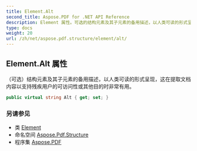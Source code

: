 ```yaml
---
title: Element.Alt
second_title: Aspose.PDF for .NET API Reference
description: Element 属性。可选的结构元素及其子元素的备用描述，以人类可读的形式呈现，这在提取文档内容以支持残疾用户的可访问性或其他目的时非常有用
type: docs
weight: 20
url: /zh/net/aspose.pdf.structure/element/alt/
---
```

## Element.Alt 属性

（可选）结构元素及其子元素的备用描述，以人类可读的形式呈现，这在提取文档内容以支持残疾用户的可访问性或其他目的时非常有用。

```csharp
public virtual string Alt { get; set; }
```

### 另请参见

* 类 [Element](../)
* 命名空间 [Aspose.Pdf.Structure](../../../aspose.pdf.structure/)
* 程序集 [Aspose.PDF](../../../)